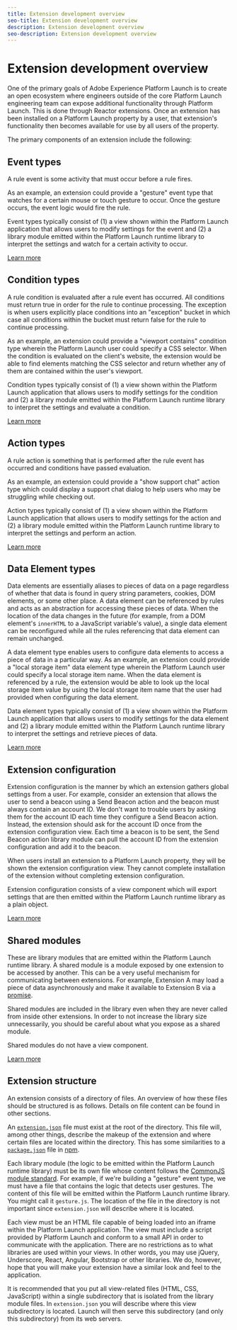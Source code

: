 ```yaml
---
title: Extension development overview
seo-title: Extension development overview
description: Extension development overview
seo-description: Extension development overview
---
```


# Extension development overview

One of the primary goals of Adobe Experience Platform Launch is to create an open ecosystem where engineers outside of the core Platform Launch engineering team can expose additional functionality through Platform Launch. This is done through Reactor extensions. Once an extension has been installed on a Platform Launch property by a user, that extension's functionality then becomes available for use by all users of the property.

The primary components of an extension include the following:

## Event types

A rule event is some activity that must occur before a rule fires.

As an example, an extension could provide a "gesture" event type that watches for a certain mouse or touch gesture to occur. Once the gesture occurs, the event logic would fire the rule.

Event types typically consist of (1) a view shown within the Platform Launch application that allows users to modify settings for the event and (2) a library module emitted within the Platform Launch runtime library to interpret the settings and watch for a certain activity to occur.

[Learn more](./modules/event-types.md)

## Condition types

A rule condition is evaluated after a rule event has occurred. All conditions must return true in order for the rule to continue processing. The exception is when users explicitly place conditions into an "exception" bucket in which case all conditions within the bucket must return false for the rule to continue processing.

As an example, an extension could provide a "viewport contains" condition type wherein the Platform Launch user could specify a CSS selector. When the condition is evaluated on the client's website, the extension would be able to find elements matching the CSS selector and return whether any of them are contained within the user's viewport.

Condition types typically consist of (1) a view shown within the Platform Launch application that allows users to modify settings for the condition and (2) a library module emitted within the Platform Launch runtime library to interpret the settings and evaluate a condition.

[Learn more](./modules/condition-types.md)

## Action types

A rule action is something that is performed after the rule event has occurred and conditions have passed evaluation.

As an example, an extension could provide a "show support chat" action type which could display a support chat dialog to help users who may be struggling while checking out.

Action types typically consist of (1) a view shown within the Platform Launch application that allows users to modify settings for the action and (2) a library module emitted within the Platform Launch runtime library to interpret the settings and perform an action.

[Learn more](./modules/action-types.md)

## Data Element types

Data elements are essentially aliases to pieces of data on a page regardless of whether that data is found in query string parameters, cookies, DOM elements, or some other place. A data element can be referenced by rules and acts as an abstraction for accessing these pieces of data. When the location of the data changes in the future (for example, from a DOM element's `innerHTML` to a JavaScript variable's value), a single data element can be reconfigured while all the rules referencing that data element can remain unchanged.

A data element type enables users to configure data elements to access a piece of data in a particular way. As an example, an extension could provide a "local storage item" data element type wherein the Platform Launch user could specify a local storage item name. When the data element is referenced by a rule, the extension would be able to look up the local storage item value by using the local storage item name that the user had provided when configuring the data element.

Data element types typically consist of (1) a view shown within the Platform Launch application that allows users to modify settings for the data element and (2) a library module emitted within the Platform Launch runtime library to interpret the settings and retrieve pieces of data.

[Learn more](./modules/data-element-types.md)

## Extension configuration

Extension configuration is the manner by which an extension gathers global settings from a user. For example, consider an extension that allows the user to send a beacon using a Send Beacon action and the beacon must always contain an account ID. We don't want to trouble users by asking them for the account ID each time they configure a Send Beacon action. Instead, the extension should ask for the account ID once from the extension configuration view. Each time a beacon is to be sent, the Send Beacon action library module can pull the account ID from the extension configuration and add it to the beacon.

When users install an extension to a Platform Launch property, they will be shown the extension configuration view. They cannot complete installation of the extension without completing extension configuration.

Extension configuration consists of a view component which will export settings that are then emitted within the Platform Launch runtime library as a plain object.

[Learn more](./configuration.md)

## Shared modules

These are library modules that are emitted within the Platform Launch runtime library. A shared module is a module exposed by one extension to be accessed by another. This can be a very useful mechanism for communicating between extensions. For example, Extension A may load a piece of data asynchronously and make it available to Extension B via a [promise](https://developer.mozilla.org/en-US/docs/Web/JavaScript/Reference/Global_Objects/Promise).

Shared modules are included in the library even when they are never called from inside other extensions. In order to not increase the library size unnecessarily, you should be careful about what you expose as a shared module.

Shared modules do not have a view component.

[Learn more](./modules/shared.md)

## Extension structure

An extension consists of a directory of files. An overview of how these files should be structured is as follows. Details on file content can be found in other sections.

An [`extension.json`](./manifest.md) file must exist at the root of the directory. This file will, among other things, describe the makeup of the extension and where certain files are located within the directory. This has some similarities to a [`package.json`](https://docs.npmjs.com/files/package.json) file in [npm](https://www.npmjs.com/).

Each library module (the logic to be emitted within the Platform Launch runtime library) must be its own file whose content follows the [CommonJS module standard](http://wiki.commonjs.org/wiki/Modules/1.1.1). For example, if we're building a "gesture" event type, we must have a file that contains the logic that detects user gestures. The content of this file will be emitted within the Platform Launch runtime library. You might call it `gesture.js`. The location of the file in the directory is not important since `extension.json` will describe where it is located.

Each view must be an HTML file capable of being loaded into an iframe within the Platform Launch application. The view must include a script provided by Platform Launch and conform to a small API in order to communicate with the application. There are no restrictions as to what libraries are used within your views. In other words, you may use jQuery, Underscore, React, Angular, Bootstrap or other libraries. We do, however, hope that you will make your extension have a similar look and feel to the application.

It is recommended that you put all view-related files (HTML, CSS, JavaScript) within a single subdirectory that is isolated from the library module files. In `extension.json` you will describe where this view subdirectory is located. Launch will then serve this subdirectory (and only this subdirectory) from its web servers.
